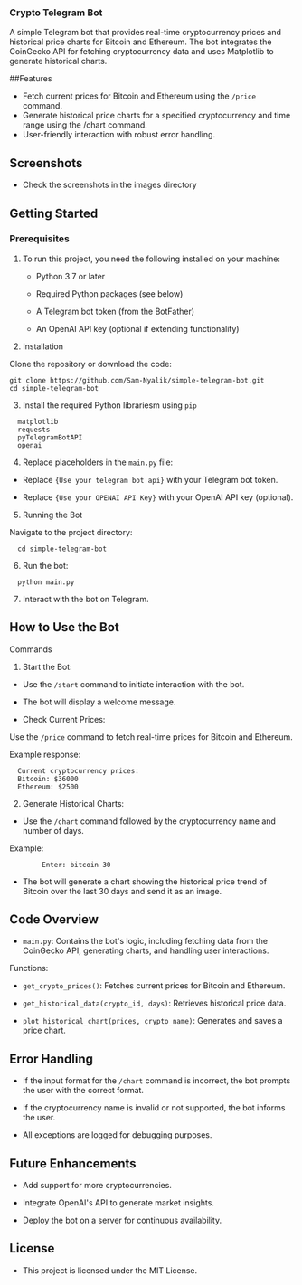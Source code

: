 ### Crypto Telegram Bot

A simple Telegram bot that provides real-time cryptocurrency prices and historical price charts for Bitcoin and Ethereum. The bot integrates the CoinGecko API for fetching cryptocurrency data and uses Matplotlib to generate historical charts.

##Features

- Fetch current prices for Bitcoin and Ethereum using the `/price` command.  
- Generate historical price charts for a specified cryptocurrency and time range using the /chart command.  
- User-friendly interaction with robust error handling.

## Screenshots

- Check the screenshots in the images directory

## Getting Started
### Prerequisites

1. To run this project, you need the following installed on your machine:

    - Python 3.7 or later

    - Required Python packages (see below)

    - A Telegram bot token (from the BotFather)

    - An OpenAI API key (optional if extending functionality)

2. Installation

Clone the repository or download the code:
```
git clone https://github.com/Sam-Nyalik/simple-telegram-bot.git
cd simple-telegram-bot
```

3. Install the required Python librariesm using `pip`
  ```
    matplotlib  
    requests  
    pyTelegramBotAPI  
    openai
```

4. Replace placeholders in the `main.py` file:
       
  - Replace `{Use your telegram bot api}` with your Telegram bot token.
    
  - Replace `{Use your OPENAI API Key}` with your OpenAI API key (optional).

5. Running the Bot

  Navigate to the project directory:
```
  cd simple-telegram-bot
```

6. Run the bot:
  ```
    python main.py
 ```

7. Interact with the bot on Telegram.

## How to Use the Bot
Commands

1. Start the Bot:

  - Use the `/start` command to initiate interaction with the bot.

  - The bot will display a welcome message.

  - Check Current Prices:

  Use the `/price` command to fetch real-time prices for Bitcoin and Ethereum.

  Example response:
  ```
    Current cryptocurrency prices:
    Bitcoin: $36000
    Ethereum: $2500
  ```

2. Generate Historical Charts:

  - Use the `/chart` command followed by the cryptocurrency name and number of days.

  Example:
```
        Enter: bitcoin 30
```
  - The bot will generate a chart showing the historical price trend of Bitcoin over the last 30 days and send it as an image.

## Code Overview

  - `main.py`: Contains the bot's logic, including fetching data from the CoinGecko API, generating charts, and handling user interactions.

  Functions:

  - `get_crypto_prices()`: Fetches current prices for Bitcoin and Ethereum.  

  - `get_historical_data(crypto_id, days)`: Retrieves historical price data.  

  - `plot_historical_chart(prices, crypto_name)`: Generates and saves a price chart.  

## Error Handling

  - If the input format for the `/chart` command is incorrect, the bot prompts the user with the correct format.  

  - If the cryptocurrency name is invalid or not supported, the bot informs the user.  

  - All exceptions are logged for debugging purposes.

## Future Enhancements

  - Add support for more cryptocurrencies.

  - Integrate OpenAI's API to generate market insights.

  - Deploy the bot on a server for continuous availability.

## License

- This project is licensed under the MIT License. 

